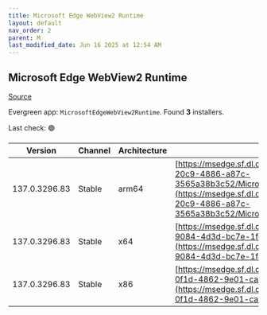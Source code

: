 ```yaml
---
title: Microsoft Edge WebView2 Runtime
layout: default
nav_order: 2
parent: M
last_modified_date: Jun 16 2025 at 12:54 AM
---
```


## Microsoft Edge WebView2 Runtime

[Source](https://developer.microsoft.com/en-us/microsoft-edge/webview2/)

Evergreen app: `MicrosoftEdgeWebView2Runtime`. Found **3** installers.

Last check: 🟢

| Version       | Channel | Architecture | URI                                                                                                                                                                                                                                                                                                                            |
| ------------- | ------- | ------------ | ------------------------------------------------------------------------------------------------------------------------------------------------------------------------------------------------------------------------------------------------------------------------------------------------------------------------------ |
| 137.0.3296.83 | Stable  | arm64        | [https://msedge.sf.dl.delivery.mp.microsoft.com/filestreamingservice/files/a94cc7c8-20c9-4886-a87c-3565a38b3c52/MicrosoftEdgeWebView2RuntimeInstallerARM64.exe](https://msedge.sf.dl.delivery.mp.microsoft.com/filestreamingservice/files/a94cc7c8-20c9-4886-a87c-3565a38b3c52/MicrosoftEdgeWebView2RuntimeInstallerARM64.exe) |
| 137.0.3296.83 | Stable  | x64          | [https://msedge.sf.dl.delivery.mp.microsoft.com/filestreamingservice/files/b66a4e63-9084-4d3d-bc7e-1fe47aca92da/MicrosoftEdgeWebView2RuntimeInstallerX64.exe](https://msedge.sf.dl.delivery.mp.microsoft.com/filestreamingservice/files/b66a4e63-9084-4d3d-bc7e-1fe47aca92da/MicrosoftEdgeWebView2RuntimeInstallerX64.exe)     |
| 137.0.3296.83 | Stable  | x86          | [https://msedge.sf.dl.delivery.mp.microsoft.com/filestreamingservice/files/8b61ebd2-0f1d-4862-9e01-cab476260cb5/MicrosoftEdgeWebView2RuntimeInstallerX86.exe](https://msedge.sf.dl.delivery.mp.microsoft.com/filestreamingservice/files/8b61ebd2-0f1d-4862-9e01-cab476260cb5/MicrosoftEdgeWebView2RuntimeInstallerX86.exe)     |

